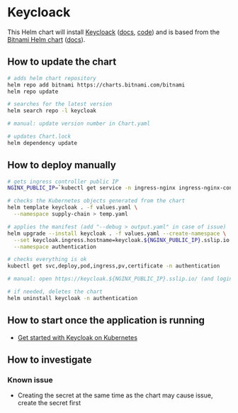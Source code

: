 # Keycloack

This Helm chart will install [Keycloack](https://www.keycloak.org/) ([docs](https://www.keycloak.org/documentation), [code](https://github.com/keycloak/keycloak))
and is based from the [Bitnami Helm chart](https://bitnami.com/stack/keycloak/helm) ([docs]((https://github.com/bitnami/charts/tree/main/bitnami/keycloak))).

## How to update the chart

```bash
# adds helm chart repository
helm repo add bitnami https://charts.bitnami.com/bitnami
helm repo update

# searches for the latest version
helm search repo -l keycloak

# manual: update version number in Chart.yaml

# updates Chart.lock
helm dependency update
```

## How to deploy manually

```bash
# gets ingress controller public IP
NGINX_PUBLIC_IP=`kubectl get service -n ingress-nginx ingress-nginx-controller --output jsonpath='{.status.loadBalancer.ingress[0].ip}'`

# checks the Kubernetes objects generated from the chart
helm template keycloak . -f values.yaml \
  --namespace supply-chain > temp.yaml

# applies the manifest (add "--debug > output.yaml" in case of issue)
helm upgrade --install keycloak . -f values.yaml --create-namespace \
  --set keycloak.ingress.hostname=keycloak.${NGINX_PUBLIC_IP}.sslip.io \
  --namespace authentication

# checks everything is ok
kubectl get svc,deploy,pod,ingress,pv,certificate -n authentication

# manual: open https://keycloak.${NGINX_PUBLIC_IP}.sslip.io/ (and login with user/Admin1234)

# if needed, deletes the chart
helm uninstall keycloak -n authentication
```

## How to start once the application is running

* [Get started with Keycloak on Kubernetes](https://www.keycloak.org/getting-started/getting-started-kube)

## How to investigate

### Known issue

* Creating the secret at the same time as the chart may cause issue, create the secret first
